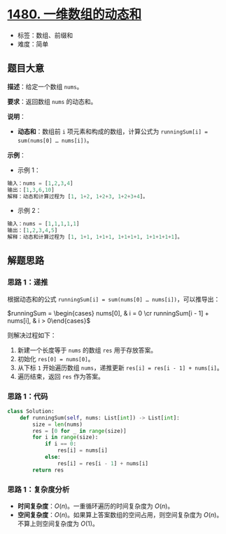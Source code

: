 # [1480. 一维数组的动态和](https://leetcode.cn/problems/running-sum-of-1d-array/)

- 标签：数组、前缀和
- 难度：简单

## 题目大意

**描述**：给定一个数组 `nums`。

**要求**：返回数组 `nums` 的动态和。

**说明**：

- **动态和**：数组前 `i` 项元素和构成的数组，计算公式为 `runningSum[i] = sum(nums[0] … nums[i])`。

**示例**：

- 示例 1：

```Python
输入：nums = [1,2,3,4]
输出：[1,3,6,10]
解释：动态和计算过程为 [1, 1+2, 1+2+3, 1+2+3+4]。
```

- 示例 2：

```Python
输入：nums = [1,1,1,1,1]
输出：[1,2,3,4,5]
解释：动态和计算过程为 [1, 1+1, 1+1+1, 1+1+1+1, 1+1+1+1+1]。
```

## 解题思路

### 思路 1：递推

根据动态和的公式 `runningSum[i] = sum(nums[0] … nums[i])`，可以推导出：

$runningSum = \begin{cases} nums[0], & i = 0 \cr runningSum[i - 1] + nums[i], & i > 0\end{cases}$

则解决过程如下：

1. 新建一个长度等于 `nums` 的数组 `res` 用于存放答案。
2. 初始化 `res[0] = nums[0]`。
3. 从下标 `1` 开始遍历数组 `nums`，递推更新 `res[i] = res[i - 1] + nums[i]`。
4. 遍历结束，返回 `res` 作为答案。

### 思路 1：代码

```Python
class Solution:
    def runningSum(self, nums: List[int]) -> List[int]:
        size = len(nums)
        res = [0 for _ in range(size)]
        for i in range(size):
            if i == 0:
                res[i] = nums[i]
            else:
                res[i] = res[i - 1] + nums[i]
        return res
```

### 思路 1：复杂度分析

- **时间复杂度**：$O(n)$。一重循环遍历的时间复杂度为 $O(n)$。
- **空间复杂度**：$O(n)$。如果算上答案数组的空间占用，则空间复杂度为 $O(n)$。不算上则空间复杂度为 $O(1)$。

